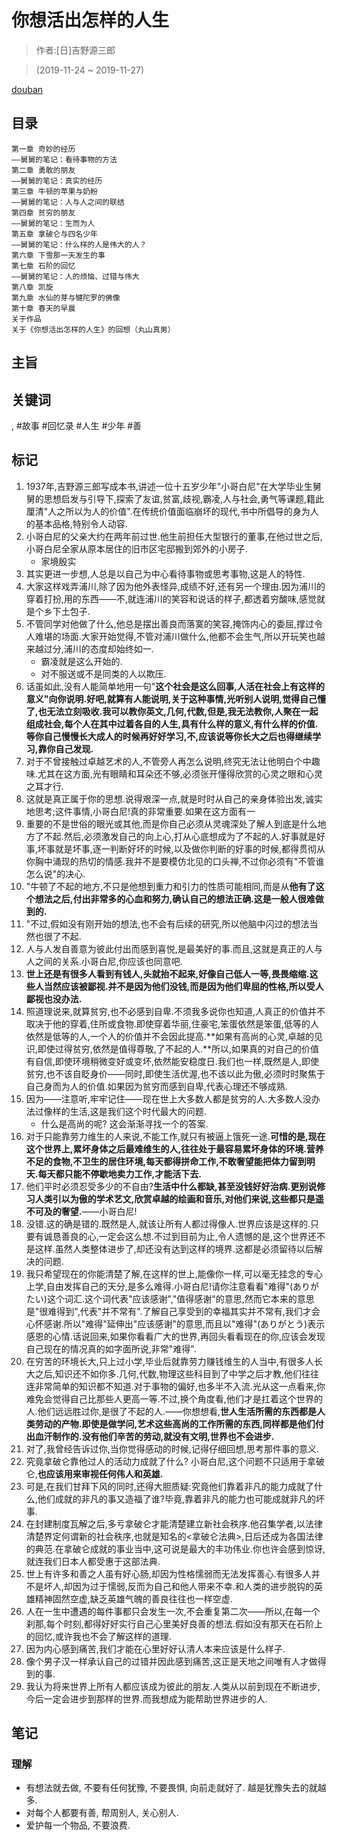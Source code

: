 # 你想活出怎样的人生

> 作者:[日]吉野源三郎

> (2019-11-24 ~ 2019-11-27)

[douban](https://book.douban.com/subject/34659228/)

## 目录
```
第一章 奇妙的经历
——舅舅的笔记：看待事物的方法
第二章 勇敢的朋友
——舅舅的笔记：真实的经历
第三章 牛顿的苹果与奶粉
——舅舅的笔记：人与人之间的联结
第四章 贫穷的朋友
——舅舅的笔记：生而为人
第五章 拿破仑与四名少年
——舅舅的笔记：什么样的人是伟大的人？
第六章 下雪那一天发生的事
第七章 石阶的回忆
——舅舅的笔记：人的烦恼、过错与伟大
第八章 凯旋
第九章 水仙的芽与犍陀罗的佛像
第十章 春天的早晨
关于作品
关于《你想活出怎样的人生》的回想（丸山真男）
```

## 主旨


## 关键词
, #故事 #回忆录 #人生 #少年 #善

## 标记
1. 1937年,吉野源三郎写成本书,讲述一位十五岁少年"小哥白尼"在大学毕业生舅舅的思想启发与引导下,探索了友谊,贫富,歧视,霸凌,人与社会,勇气等课题,籍此厘清"人之所以为人的价值".在传统价值面临崩坏的现代,书中所倡导的身为人的基本品格,特别令人动容.
2. 小哥白尼的父亲大约在两年前过世.他生前担任大型银行的董事,在他过世之后,小哥白尼全家从原本居住的旧市区宅邸搬到郊外的小房子.
    * 家境殷实
3. 其实更进一步想,人总是以自己为中心看待事物或思考事物,这是人的特性.
4. 大家这样戏弄浦川,除了因为他外表怪异,成绩不好,还有另一个理由.因为浦川的穿着打扮,用的东西——不,就连浦川的笑容和说话的样子,都透着穷酸味,感觉就是个乡下土包子.
5. 不管同学对他做了什么,他总是摆出善良而落寞的笑容,掩饰内心的委屈,撑过令人难堪的场面.大家开始觉得,不管对浦川做什么,他都不会生气,所以开玩笑也越来越过分,浦川的态度却始终如一.
    * 霸凌就是这么开始的.
    * 对不服送或不是同类的人以欺压.
6. 话虽如此,没有人能简单地用一句"**这个社会是这么回事,人活在社会上有这样的意义"向你说明.好吧,就算有人能说明,关于这种事情,光听别人说明,觉得自己懂了,也无法立刻吸收.我可以教你英文,几何,代数,但是,我无法教你,人聚在一起组成社会,每个人在其中过着各自的人生,具有什么样的意义,有什么样的价值.等你自己慢慢长大成人的时候再好好学习,不,应该说等你长大之后也得继续学习,靠你自己发现.**
8. 对于不曾接触过卓越艺术的人,不管旁人再怎么说明,终究无法让他明白个中趣味.尤其在这方面,光有眼睛和耳朵还不够,必须张开懂得欣赏的心灵之眼和心灵之耳才行.
9. 这就是真正属于你的思想.说得艰深一点,就是时时从自己的亲身体验出发,诚实地思考;这件事情,小哥白尼!真的非常重要.如果在这方面有一
10. 重要的不是世俗的眼光或其他,而是你自己必须从灵魂深处了解人到底是什么地方了不起.然后,必须激发自己的向上心,打从心底想成为了不起的人.好事就是好事,坏事就是坏事,逐一判断好坏的时候,以及做你判断的好事的时候,都得贯彻从你胸中涌现的热切的情感.我并不是要模仿北见的口头禅,不过你必须有"不管谁怎么说"的决心.
11. "牛顿了不起的地方,不只是他想到重力和引力的性质可能相同,而是从**他有了这个想法之后,付出非常多的心血和努力,确认自己的想法正确.这是一般人很难做到的.**
12. "不过,假如没有刚开始的想法,也不会有后续的研究,所以他脑中闪过的想法当然也很了不起.
13. 人与人发自善意为彼此付出而感到喜悦,是最美好的事.而且,这就是真正的人与人之间的关系.小哥白尼,你应该也同意吧.
14. **世上还是有很多人看到有钱人,头就抬不起来,好像自己低人一等,畏畏缩缩.这些人当然应该被鄙视.并不是因为他们没钱,而是因为他们卑屈的性格,所以受人鄙视也没办法.**
15. 照道理说来,就算贫穷,也不必感到自卑.不须我多说你也知道,人真正的价值并不取决于他的穿着,住所或食物.即使穿着华丽,住豪宅,笨蛋依然是笨蛋,低等的人依然是低等的人,一个人的价值并不会因此提高.**如果有高尚的心灵,卓越的见识,即使过得贫穷,依然是值得尊敬,了不起的人.**所以,如果真的对自己的价值有自信,即使环境稍微变好或变坏,依然能安稳度日.我们也一样,既然是人,即使贫穷,也不该自眨身价——同时,即使生活优渥,也不该以此为傲,必须时时聚焦于自己身而为人的价值.如果因为贫穷而感到自卑,代表心理还不够成熟.
16. 因为——注意听,牢牢记住——现在世上大多数人都是贫穷的人.大多数人没办法过像样的生活,这是我们这个时代最大的问题.
    * 什么是高尚的呢? 这会渐渐寻找一个的答案.
17. 对于只能靠劳力维生的人来说,不能工作,就只有被逼上饿死一途.**可惜的是,现在这个世界上,累坏身体之后最难维生的人,往往处于最容易累坏身体的环境.营养不足的食物,不卫生的居住环境,每天都得拼命工作,不敢奢望能把体力留到明天.每天都只能不停歇地卖力工作,才能活下去.**
18. 他们平时必须忍受多少的不自由?**生活中什么都缺,甚至没钱好好治病.更别说修习人类引以为傲的学术艺文,欣赏卓越的绘画和音乐,对他们来说,这些都只是遥不可及的奢望.**——小哥白尼!
19. 没错.这的确是错的.既然是人,就该让所有人都过得像人.世界应该是这样的.只要有诚恳善良的心,一定会这么想.不过到目前为止,令人遗憾的是,这个世界还不是这样.虽然人类整体进步了,却还没有达到这样的境界.这都是必须留待以后解决的问题.
20. 我只希望现在的你能清楚了解,在这样的世上,能像你一样,可以毫无挂念的专心上学,自由发挥自己的天分,是多么难得.小哥白尼!请你注意看看"难得"(ありがたい)这个词汇.这个词代表"应该感谢","值得感谢"的意思,然而它本来的意思是"很难得到",代表"并不常有".了解自己享受到的幸福其实并不常有,我们才会心怀感谢.所以"难得"延伸出"应该感谢"的意思,而且以"难得"(ありがとう)表示感恩的心情.话说回来,如果你看看广大的世界,再回头看看现在的你,应该会发现自己现在的情况真的如字面所说,非常"难得".
21. 在穷苦的环境长大,只上过小学,毕业后就靠劳力赚钱维生的人当中,有很多人长大之后,知识还不如你多.几何,代数,物理这些科目到了中学之后才教,他们往往连非常简单的知识都不知道.对于事物的偏好,也多半不入流.光从这一点看来,你难免会觉得自己比那些人更高一等.不过,换个角度看,他们才是扛着这个世界的人.他们远远胜过你,是很了不起的人.——你想想看,**世人生活所需的东西都是人类劳动的产物.即使是做学问,艺术这些高尚的工作所需的东西,同样都是他们付出血汗制作的.没有他们辛苦的劳动,就没有文明,世界也不会进步.**
22. 对了,我曾经告诉过你,当你觉得感动的时候,记得仔细回想,思考那件事的意义.
23. 究竟拿破仑靠他过人的活动力成就了什么? 小哥白尼,这个问题不只适用于拿破仑,**也应该用来审视任何伟人和英雄.**
24. 可是,在我们甘拜下风的同时,还得大胆质疑:究竟他们靠着非凡的能力成就了什么,他们成就的非凡的事又造福了谁?毕竟,靠着非凡的能力也可能成就非凡的坏事.
26. 在封建制度瓦解之后,多亏拿破仑才能清楚建立新社会秩序.他召集学者,以法律清楚界定何谓新的社会秩序,也就是知名的<拿破仑法典>,日后还成为各国法律的典范.在拿破仑成就的事业当中,这可说是最大的丰功伟业.你也许会感到惊讶,就连我们日本人都受惠于这部法典.
27. 世上有许多和善之人虽有好心肠,却因为性格懦弱而无法发挥善心.有很多人并不是坏人,却因为过于懦弱,反而为自己和他人带来不幸.和人类的进步脱钩的英雄精神固然空虚,缺乏英雄气魄的善良往往也一样空虚.
28. 人在一生中遭遇的每件事都只会发生一次,不会重复第二次——所以,在每一个刹那,每个时刻,都得好好实行自己心里美好良善的想法.假如没有那天在石阶上的回忆,或许我也不会了解这样的道理.
29. 因为内心感到痛苦,我们才能在心里好好认清人本来应该是什么样子.
30. 像个男子汉一样承认自己的过错并因此感到痛苦,这正是天地之间唯有人才做得到的事.
31. 我认为将来世界上所有人都应该成为彼此的朋友.人类从以前到现在不断进步,今后一定会进步到那样的世界.而我想成为能帮助世界进步的人.

## 笔记

### 理解
* 有想法就去做, 不要有任何犹豫, 不要畏惧, 向前走就好了. 越是犹豫失去的就越多.
* 对每个人都要有善, 帮周别人, 关心别人.
* 爱护每一个物品, 不要浪费.
